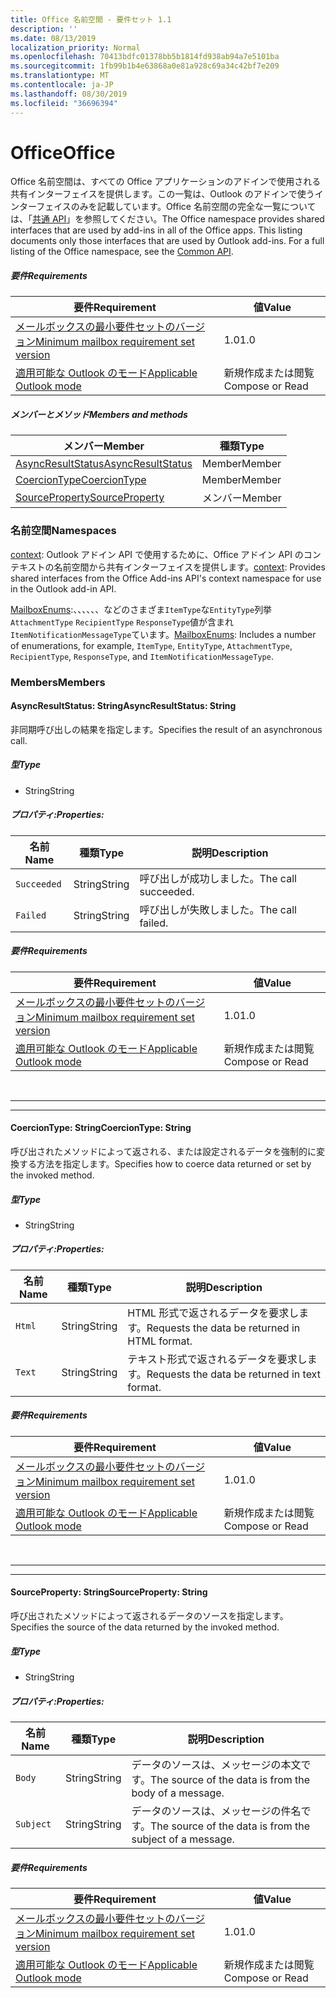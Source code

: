 ```yaml
---
title: Office 名前空間 - 要件セット 1.1
description: ''
ms.date: 08/13/2019
localization_priority: Normal
ms.openlocfilehash: 70413bdfc01378bb5b1814fd938ab94a7e5101ba
ms.sourcegitcommit: 1fb99b1b4e63868a0e81a928c69a34c42bf7e209
ms.translationtype: MT
ms.contentlocale: ja-JP
ms.lasthandoff: 08/30/2019
ms.locfileid: "36696394"
---
```

# <a name="office"></a><span data-ttu-id="d1197-102">Office</span><span class="sxs-lookup"><span data-stu-id="d1197-102">Office</span></span>

<span data-ttu-id="d1197-p101">Office 名前空間は、すべての Office アプリケーションのアドインで使用される共有インターフェイスを提供します。この一覧は、Outlook のアドインで使うインターフェイスのみを記載しています。Office 名前空間の完全な一覧については、「[共通 API](/javascript/api/office)」を参照してください。</span><span class="sxs-lookup"><span data-stu-id="d1197-p101">The Office namespace provides shared interfaces that are used by add-ins in all of the Office apps. This listing documents only those interfaces that are used by Outlook add-ins. For a full listing of the Office namespace, see the [Common API](/javascript/api/office).</span></span>

##### <a name="requirements"></a><span data-ttu-id="d1197-105">要件</span><span class="sxs-lookup"><span data-stu-id="d1197-105">Requirements</span></span>

|<span data-ttu-id="d1197-106">要件</span><span class="sxs-lookup"><span data-stu-id="d1197-106">Requirement</span></span>| <span data-ttu-id="d1197-107">値</span><span class="sxs-lookup"><span data-stu-id="d1197-107">Value</span></span>|
|---|---|
|[<span data-ttu-id="d1197-108">メールボックスの最小要件セットのバージョン</span><span class="sxs-lookup"><span data-stu-id="d1197-108">Minimum mailbox requirement set version</span></span>](/office/dev/add-ins/reference/requirement-sets/outlook-api-requirement-sets)| <span data-ttu-id="d1197-109">1.0</span><span class="sxs-lookup"><span data-stu-id="d1197-109">1.0</span></span>|
|[<span data-ttu-id="d1197-110">適用可能な Outlook のモード</span><span class="sxs-lookup"><span data-stu-id="d1197-110">Applicable Outlook mode</span></span>](/outlook/add-ins/#extension-points)| <span data-ttu-id="d1197-111">新規作成または閲覧</span><span class="sxs-lookup"><span data-stu-id="d1197-111">Compose or Read</span></span>|

##### <a name="members-and-methods"></a><span data-ttu-id="d1197-112">メンバーとメソッド</span><span class="sxs-lookup"><span data-stu-id="d1197-112">Members and methods</span></span>

| <span data-ttu-id="d1197-113">メンバー</span><span class="sxs-lookup"><span data-stu-id="d1197-113">Member</span></span> | <span data-ttu-id="d1197-114">種類</span><span class="sxs-lookup"><span data-stu-id="d1197-114">Type</span></span> |
|--------|------|
| [<span data-ttu-id="d1197-115">AsyncResultStatus</span><span class="sxs-lookup"><span data-stu-id="d1197-115">AsyncResultStatus</span></span>](#asyncresultstatus-string) | <span data-ttu-id="d1197-116">Member</span><span class="sxs-lookup"><span data-stu-id="d1197-116">Member</span></span> |
| [<span data-ttu-id="d1197-117">CoercionType</span><span class="sxs-lookup"><span data-stu-id="d1197-117">CoercionType</span></span>](#coerciontype-string) | <span data-ttu-id="d1197-118">Member</span><span class="sxs-lookup"><span data-stu-id="d1197-118">Member</span></span> |
| [<span data-ttu-id="d1197-119">SourceProperty</span><span class="sxs-lookup"><span data-stu-id="d1197-119">SourceProperty</span></span>](#sourceproperty-string) | <span data-ttu-id="d1197-120">メンバー</span><span class="sxs-lookup"><span data-stu-id="d1197-120">Member</span></span> |

### <a name="namespaces"></a><span data-ttu-id="d1197-121">名前空間</span><span class="sxs-lookup"><span data-stu-id="d1197-121">Namespaces</span></span>

<span data-ttu-id="d1197-122">[context](office.context.md): Outlook アドイン API で使用するために、Office アドイン API のコンテキストの名前空間から共有インターフェイスを提供します。</span><span class="sxs-lookup"><span data-stu-id="d1197-122">[context](office.context.md): Provides shared interfaces from the Office Add-ins API's context namespace for use in the Outlook add-in API.</span></span>

<span data-ttu-id="d1197-123">[MailboxEnums](/javascript/api/outlook/office.mailboxenums.attachmenttype?view=outlook-js-1.1):、、、、、、などのさまざま`ItemType`な`EntityType`列挙`AttachmentType` `RecipientType` `ResponseType`値が含まれ`ItemNotificationMessageType`ています。</span><span class="sxs-lookup"><span data-stu-id="d1197-123">[MailboxEnums](/javascript/api/outlook/office.mailboxenums.attachmenttype?view=outlook-js-1.1): Includes a number of enumerations, for example, `ItemType`, `EntityType`, `AttachmentType`, `RecipientType`, `ResponseType`, and `ItemNotificationMessageType`.</span></span>

### <a name="members"></a><span data-ttu-id="d1197-124">Members</span><span class="sxs-lookup"><span data-stu-id="d1197-124">Members</span></span>

#### <a name="asyncresultstatus-string"></a><span data-ttu-id="d1197-125">AsyncResultStatus: String</span><span class="sxs-lookup"><span data-stu-id="d1197-125">AsyncResultStatus: String</span></span>

<span data-ttu-id="d1197-126">非同期呼び出しの結果を指定します。</span><span class="sxs-lookup"><span data-stu-id="d1197-126">Specifies the result of an asynchronous call.</span></span>

##### <a name="type"></a><span data-ttu-id="d1197-127">型</span><span class="sxs-lookup"><span data-stu-id="d1197-127">Type</span></span>

*   <span data-ttu-id="d1197-128">String</span><span class="sxs-lookup"><span data-stu-id="d1197-128">String</span></span>

##### <a name="properties"></a><span data-ttu-id="d1197-129">プロパティ:</span><span class="sxs-lookup"><span data-stu-id="d1197-129">Properties:</span></span>

|<span data-ttu-id="d1197-130">名前</span><span class="sxs-lookup"><span data-stu-id="d1197-130">Name</span></span>| <span data-ttu-id="d1197-131">種類</span><span class="sxs-lookup"><span data-stu-id="d1197-131">Type</span></span>| <span data-ttu-id="d1197-132">説明</span><span class="sxs-lookup"><span data-stu-id="d1197-132">Description</span></span>|
|---|---|---|
|`Succeeded`| <span data-ttu-id="d1197-133">String</span><span class="sxs-lookup"><span data-stu-id="d1197-133">String</span></span>|<span data-ttu-id="d1197-134">呼び出しが成功しました。</span><span class="sxs-lookup"><span data-stu-id="d1197-134">The call succeeded.</span></span>|
|`Failed`| <span data-ttu-id="d1197-135">String</span><span class="sxs-lookup"><span data-stu-id="d1197-135">String</span></span>|<span data-ttu-id="d1197-136">呼び出しが失敗しました。</span><span class="sxs-lookup"><span data-stu-id="d1197-136">The call failed.</span></span>|

##### <a name="requirements"></a><span data-ttu-id="d1197-137">要件</span><span class="sxs-lookup"><span data-stu-id="d1197-137">Requirements</span></span>

|<span data-ttu-id="d1197-138">要件</span><span class="sxs-lookup"><span data-stu-id="d1197-138">Requirement</span></span>| <span data-ttu-id="d1197-139">値</span><span class="sxs-lookup"><span data-stu-id="d1197-139">Value</span></span>|
|---|---|
|[<span data-ttu-id="d1197-140">メールボックスの最小要件セットのバージョン</span><span class="sxs-lookup"><span data-stu-id="d1197-140">Minimum mailbox requirement set version</span></span>](/office/dev/add-ins/reference/requirement-sets/outlook-api-requirement-sets)| <span data-ttu-id="d1197-141">1.0</span><span class="sxs-lookup"><span data-stu-id="d1197-141">1.0</span></span>|
|[<span data-ttu-id="d1197-142">適用可能な Outlook のモード</span><span class="sxs-lookup"><span data-stu-id="d1197-142">Applicable Outlook mode</span></span>](/outlook/add-ins/#extension-points)| <span data-ttu-id="d1197-143">新規作成または閲覧</span><span class="sxs-lookup"><span data-stu-id="d1197-143">Compose or Read</span></span>|

<br>

---
---

#### <a name="coerciontype-string"></a><span data-ttu-id="d1197-144">CoercionType: String</span><span class="sxs-lookup"><span data-stu-id="d1197-144">CoercionType: String</span></span>

<span data-ttu-id="d1197-145">呼び出されたメソッドによって返される、または設定されるデータを強制的に変換する方法を指定します。</span><span class="sxs-lookup"><span data-stu-id="d1197-145">Specifies how to coerce data returned or set by the invoked method.</span></span>

##### <a name="type"></a><span data-ttu-id="d1197-146">型</span><span class="sxs-lookup"><span data-stu-id="d1197-146">Type</span></span>

*   <span data-ttu-id="d1197-147">String</span><span class="sxs-lookup"><span data-stu-id="d1197-147">String</span></span>

##### <a name="properties"></a><span data-ttu-id="d1197-148">プロパティ:</span><span class="sxs-lookup"><span data-stu-id="d1197-148">Properties:</span></span>

|<span data-ttu-id="d1197-149">名前</span><span class="sxs-lookup"><span data-stu-id="d1197-149">Name</span></span>| <span data-ttu-id="d1197-150">種類</span><span class="sxs-lookup"><span data-stu-id="d1197-150">Type</span></span>| <span data-ttu-id="d1197-151">説明</span><span class="sxs-lookup"><span data-stu-id="d1197-151">Description</span></span>|
|---|---|---|
|`Html`| <span data-ttu-id="d1197-152">String</span><span class="sxs-lookup"><span data-stu-id="d1197-152">String</span></span>|<span data-ttu-id="d1197-153">HTML 形式で返されるデータを要求します。</span><span class="sxs-lookup"><span data-stu-id="d1197-153">Requests the data be returned in HTML format.</span></span>|
|`Text`| <span data-ttu-id="d1197-154">String</span><span class="sxs-lookup"><span data-stu-id="d1197-154">String</span></span>|<span data-ttu-id="d1197-155">テキスト形式で返されるデータを要求します。</span><span class="sxs-lookup"><span data-stu-id="d1197-155">Requests the data be returned in text format.</span></span>|

##### <a name="requirements"></a><span data-ttu-id="d1197-156">要件</span><span class="sxs-lookup"><span data-stu-id="d1197-156">Requirements</span></span>

|<span data-ttu-id="d1197-157">要件</span><span class="sxs-lookup"><span data-stu-id="d1197-157">Requirement</span></span>| <span data-ttu-id="d1197-158">値</span><span class="sxs-lookup"><span data-stu-id="d1197-158">Value</span></span>|
|---|---|
|[<span data-ttu-id="d1197-159">メールボックスの最小要件セットのバージョン</span><span class="sxs-lookup"><span data-stu-id="d1197-159">Minimum mailbox requirement set version</span></span>](/office/dev/add-ins/reference/requirement-sets/outlook-api-requirement-sets)| <span data-ttu-id="d1197-160">1.0</span><span class="sxs-lookup"><span data-stu-id="d1197-160">1.0</span></span>|
|[<span data-ttu-id="d1197-161">適用可能な Outlook のモード</span><span class="sxs-lookup"><span data-stu-id="d1197-161">Applicable Outlook mode</span></span>](/outlook/add-ins/#extension-points)| <span data-ttu-id="d1197-162">新規作成または閲覧</span><span class="sxs-lookup"><span data-stu-id="d1197-162">Compose or Read</span></span>|

<br>

---
---

#### <a name="sourceproperty-string"></a><span data-ttu-id="d1197-163">SourceProperty: String</span><span class="sxs-lookup"><span data-stu-id="d1197-163">SourceProperty: String</span></span>

<span data-ttu-id="d1197-164">呼び出されたメソッドによって返されるデータのソースを指定します。</span><span class="sxs-lookup"><span data-stu-id="d1197-164">Specifies the source of the data returned by the invoked method.</span></span>

##### <a name="type"></a><span data-ttu-id="d1197-165">型</span><span class="sxs-lookup"><span data-stu-id="d1197-165">Type</span></span>

*   <span data-ttu-id="d1197-166">String</span><span class="sxs-lookup"><span data-stu-id="d1197-166">String</span></span>

##### <a name="properties"></a><span data-ttu-id="d1197-167">プロパティ:</span><span class="sxs-lookup"><span data-stu-id="d1197-167">Properties:</span></span>

|<span data-ttu-id="d1197-168">名前</span><span class="sxs-lookup"><span data-stu-id="d1197-168">Name</span></span>| <span data-ttu-id="d1197-169">種類</span><span class="sxs-lookup"><span data-stu-id="d1197-169">Type</span></span>| <span data-ttu-id="d1197-170">説明</span><span class="sxs-lookup"><span data-stu-id="d1197-170">Description</span></span>|
|---|---|---|
|`Body`| <span data-ttu-id="d1197-171">String</span><span class="sxs-lookup"><span data-stu-id="d1197-171">String</span></span>|<span data-ttu-id="d1197-172">データのソースは、メッセージの本文です。</span><span class="sxs-lookup"><span data-stu-id="d1197-172">The source of the data is from the body of a message.</span></span>|
|`Subject`| <span data-ttu-id="d1197-173">String</span><span class="sxs-lookup"><span data-stu-id="d1197-173">String</span></span>|<span data-ttu-id="d1197-174">データのソースは、メッセージの件名です。</span><span class="sxs-lookup"><span data-stu-id="d1197-174">The source of the data is from the subject of a message.</span></span>|

##### <a name="requirements"></a><span data-ttu-id="d1197-175">要件</span><span class="sxs-lookup"><span data-stu-id="d1197-175">Requirements</span></span>

|<span data-ttu-id="d1197-176">要件</span><span class="sxs-lookup"><span data-stu-id="d1197-176">Requirement</span></span>| <span data-ttu-id="d1197-177">値</span><span class="sxs-lookup"><span data-stu-id="d1197-177">Value</span></span>|
|---|---|
|[<span data-ttu-id="d1197-178">メールボックスの最小要件セットのバージョン</span><span class="sxs-lookup"><span data-stu-id="d1197-178">Minimum mailbox requirement set version</span></span>](/office/dev/add-ins/reference/requirement-sets/outlook-api-requirement-sets)| <span data-ttu-id="d1197-179">1.0</span><span class="sxs-lookup"><span data-stu-id="d1197-179">1.0</span></span>|
|[<span data-ttu-id="d1197-180">適用可能な Outlook のモード</span><span class="sxs-lookup"><span data-stu-id="d1197-180">Applicable Outlook mode</span></span>](/outlook/add-ins/#extension-points)| <span data-ttu-id="d1197-181">新規作成または閲覧</span><span class="sxs-lookup"><span data-stu-id="d1197-181">Compose or Read</span></span>|
